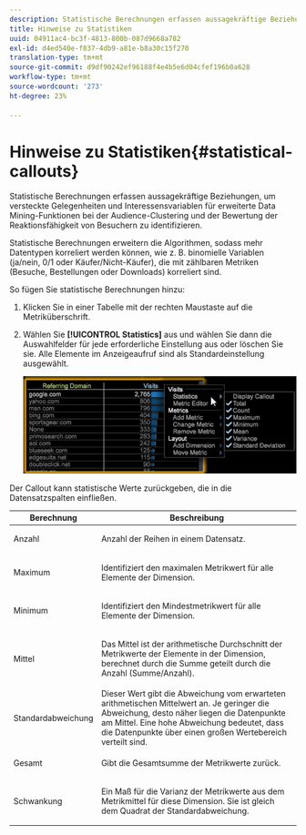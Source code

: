 ```yaml
---
description: Statistische Berechnungen erfassen aussagekräftige Beziehungen, um versteckte Gelegenheiten und Interessensvariablen für erweiterte Data Mining-Funktionen bei der Audience-Clustering und der Bewertung der Reaktionsfähigkeit von Besuchern zu identifizieren.
title: Hinweise zu Statistiken
uuid: 04911ac4-bc3f-4813-800b-087d9668a782
exl-id: d4ed540e-f837-4db9-a81e-b8a30c15f270
translation-type: tm+mt
source-git-commit: d9df90242ef96188f4e4b5e6d04cfef196b0a628
workflow-type: tm+mt
source-wordcount: '273'
ht-degree: 23%

---
```


# Hinweise zu Statistiken{#statistical-callouts}

Statistische Berechnungen erfassen aussagekräftige Beziehungen, um versteckte Gelegenheiten und Interessensvariablen für erweiterte Data Mining-Funktionen bei der Audience-Clustering und der Bewertung der Reaktionsfähigkeit von Besuchern zu identifizieren.

Statistische Berechnungen erweitern die Algorithmen, sodass mehr Datentypen korreliert werden können, wie z. B. binomielle Variablen (ja/nein, 0/1 oder Käufer/Nicht-Käufer), die mit zählbaren Metriken (Besuche, Bestellungen oder Downloads) korreliert sind.

So fügen Sie statistische Berechnungen hinzu:

1. Klicken Sie in einer Tabelle mit der rechten Maustaste auf die Metriküberschrift.
1. Wählen Sie **[!UICONTROL Statistics]** aus und wählen Sie dann die Auswahlfelder für jede erforderliche Einstellung aus oder löschen Sie sie. Alle Elemente im Anzeigeaufruf sind als Standardeinstellung ausgewählt.

   ![](assets/statistical_callouts.png)

Der Callout kann statistische Werte zurückgeben, die in die Datensatzspalten einfließen.

<table id="table_B2A4F9D5938D4756A81ACF6F4D77E63D">
 <thead>
  <tr>
   <th colname="col1" class="entry"> Berechnung </th>
   <th colname="col2" class="entry"> Beschreibung </th>
  </tr>
 </thead>
 <tbody>
  <tr>
   <td colname="col1"> Anzahl </td>
   <td colname="col2"><p>Anzahl der Reihen in einem Datensatz. </p></td>
  </tr>
  <tr>
   <td colname="col1"> Maximum </td>
   <td colname="col2"><p> Identifiziert den maximalen Metrikwert für alle Elemente der Dimension. </p></td>
  </tr>
  <tr>
   <td colname="col1"> Minimum </td>
   <td colname="col2"><p> Identifiziert den Mindestmetrikwert für alle Elemente der Dimension. </p></td>
  </tr>
  <tr>
   <td colname="col1"> Mittel </td>
   <td colname="col2"><p> Das Mittel ist der arithmetische Durchschnitt der Metrikwerte der Elemente in der Dimension, berechnet durch die Summe geteilt durch die Anzahl (Summe/Anzahl). </p></td>
  </tr>
  <tr>
   <td colname="col1"> Standardabweichung </td>
   <td colname="col2"> Dieser Wert gibt die Abweichung vom erwarteten arithmetischen Mittelwert an. Je geringer die Abweichung, desto näher liegen die Datenpunkte am Mittel. Eine hohe Abweichung bedeutet, dass die Datenpunkte über einen großen Wertebereich verteilt sind. </td>
  </tr>
  <tr>
   <td colname="col1"> Gesamt </td>
   <td colname="col2"><p> Gibt die Gesamtsumme der Metrikwerte zurück. </p></td>
  </tr>
  <tr>
   <td colname="col1"> Schwankung </td>
   <td colname="col2"><p> Ein Maß für die Varianz der Metrikwerte aus dem Metrikmittel für diese Dimension. Sie ist gleich dem Quadrat der Standardabweichung. </p></td>
  </tr>
 </tbody>
</table>
